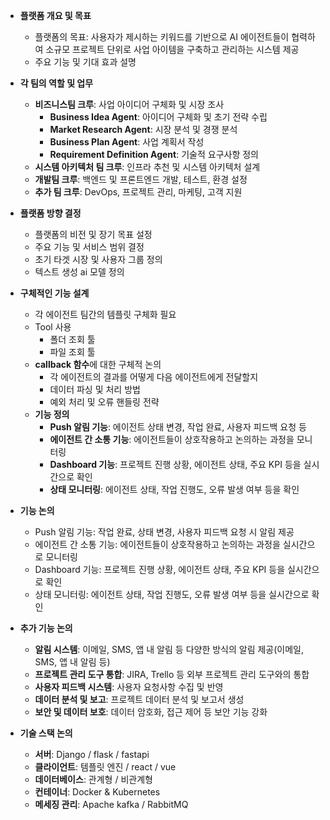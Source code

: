 - **플랫폼 개요 및 목표**
    
    - 플랫폼의 목표: 사용자가 제시하는 키워드를 기반으로 AI 에이전트들이 협력하여 소규모 프로젝트 단위로 사업 아이템을 구축하고 관리하는 시스템 제공
    - 주요 기능 및 기대 효과 설명
- **각 팀의 역할 및 업무**
    
    - **비즈니스팀 크루**: 사업 아이디어 구체화 및 시장 조사
        - **Business Idea Agent**: 아이디어 구체화 및 초기 전략 수립
        - **Market Research Agent**: 시장 분석 및 경쟁 분석
        - **Business Plan Agent**: 사업 계획서 작성
        - **Requirement Definition Agent**: 기술적 요구사항 정의
    - **시스템 아키텍처 팀 크루**: 인프라 추천 및 시스템 아키텍처 설계
    - **개발팀 크루**: 백엔드 및 프론트엔드 개발, 테스트, 환경 설정
    - **추가 팀 크루**: DevOps, 프로젝트 관리, 마케팅, 고객 지원
- **플랫폼 방향 결정**
    
    - 플랫폼의 비전 및 장기 목표 설정
    - 주요 기능 및 서비스 범위 결정
    - 초기 타겟 시장 및 사용자 그룹 정의
    - 텍스트 생성 ai 모델 정의
- **구체적인 기능 설계**
    
    - 각 에이전트 팀간의 템플릿 구체화 필요
    - Tool 사용
        - 폴더 조회 툴
        - 파일 조회 툴
    - **callback 함수**에 대한 구체적 논의
        - 각 에이전트의 결과를 어떻게 다음 에이전트에게 전달할지
        - 데이터 파싱 및 처리 방법
        - 예외 처리 및 오류 핸들링 전략
    - **기능 정의**
        - **Push 알림 기능**: 에이전트 상태 변경, 작업 완료, 사용자 피드백 요청 등
        - **에이전트 간 소통 기능**: 에이전트들이 상호작용하고 논의하는 과정을 모니터링
        - **Dashboard 기능**: 프로젝트 진행 상황, 에이전트 상태, 주요 KPI 등을 실시간으로 확인
        - **상태 모니터링**: 에이전트 상태, 작업 진행도, 오류 발생 여부 등을 확인
- **기능 논의**
    
    - Push 알림 기능: 작업 완료, 상태 변경, 사용자 피드백 요청 시 알림 제공
    - 에이전트 간 소통 기능: 에이전트들이 상호작용하고 논의하는 과정을 실시간으로 모니터링
    - Dashboard 기능: 프로젝트 진행 상황, 에이전트 상태, 주요 KPI 등을 실시간으로 확인
    - 상태 모니터링: 에이전트 상태, 작업 진행도, 오류 발생 여부 등을 실시간으로 확인
- **추가 기능 논의**
    
    - **알림 시스템**: 이메일, SMS, 앱 내 알림 등 다양한 방식의 알림 제공(이메일, SMS, 앱 내 알림 등)
    - **프로젝트 관리 도구 통합**: JIRA, Trello 등 외부 프로젝트 관리 도구와의 통합
    - **사용자 피드백 시스템**: 사용자 요청사항 수집 및 반영
    - **데이터 분석 및 보고**: 프로젝트 데이터 분석 및 보고서 생성
    - **보안 및 데이터 보호**: 데이터 암호화, 접근 제어 등 보안 기능 강화
- **기술 스택 논의**
    
    - **서버**: Django / flask / fastapi
    - **클라이언트**: 템플릿 엔진 / react / vue
    - **데이터베이스**: 관계형 / 비관계형
    - **컨테이너**: Docker & Kubernetes
    - **메세징 관리**: Apache kafka / RabbitMQ